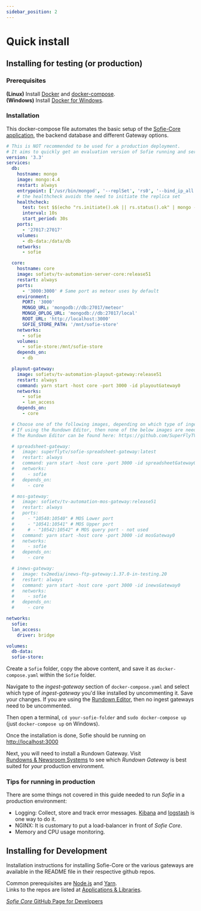 ```yaml
---
sidebar_position: 2
---
```


# Quick install

## Installing for testing \(or production\)

### **Prerequisites**

**\(Linux\)** Install [Docker](https://docs.docker.com/install/linux/docker-ce/ubuntu/) and [docker-compose](https://www.digitalocean.com/community/tutorials/how-to-install-docker-compose-on-ubuntu-18-04).  
**\(Windows\)** Install [Docker for Windows](https://hub.docker.com/editions/community/docker-ce-desktop-windows).

### Installation

This docker-compose file automates the basic setup of the [Sofie-Core application](../../for-developers/libraries.md#main-application), the backend database and different Gateway options.

```yaml
# This is NOT recommended to be used for a production deployment.
# It aims to quickly get an evaluation version of Sofie running and serve as a basis for how to set up a production deployment.
version: '3.3'
services:
  db:
    hostname: mongo
    image: mongo:4.4
    restart: always
    entrypoint: ['/usr/bin/mongod', '--replSet', 'rs0', '--bind_ip_all']
    # the healthcheck avoids the need to initiate the replica set
    healthcheck:
      test: test $$(echo "rs.initiate().ok || rs.status().ok" | mongo --quiet) -eq 1
      interval: 10s
      start_period: 30s
    ports:
      - '27017:27017'
    volumes:
      - db-data:/data/db
    networks:
      - sofie

  core:
    hostname: core
    image: sofietv/tv-automation-server-core:release51
    restart: always
    ports:
      - '3000:3000' # Same port as meteor uses by default
    environment:
      PORT: '3000'
      MONGO_URL: 'mongodb://db:27017/meteor'
      MONGO_OPLOG_URL: 'mongodb://db:27017/local'
      ROOT_URL: 'http://localhost:3000'
      SOFIE_STORE_PATH: '/mnt/sofie-store'
    networks:
      - sofie
    volumes:
      - sofie-store:/mnt/sofie-store
    depends_on:
      - db

  playout-gateway:
    image: sofietv/tv-automation-playout-gateway:release51
    restart: always
    command: yarn start -host core -port 3000 -id playoutGateway0
    networks:
      - sofie
      - lan_access
    depends_on:
      - core

  # Choose one of the following images, depending on which type of ingest gateway is wanted.
  # If using the Rundown Editor, then none of the below images are needed.
  # The Rundown Editor can be found here: https://github.com/SuperFlyTV/sofie-automation-rundown-editor

  # spreadsheet-gateway:
  #   image: superflytv/sofie-spreadsheet-gateway:latest
  #   restart: always
  #   command: yarn start -host core -port 3000 -id spreadsheetGateway0
  #   networks:
  #     - sofie
  #   depends_on:
  #     - core

  # mos-gateway:
  #   image: sofietv/tv-automation-mos-gateway:release51
  #   restart: always
  #   ports:
  #     - "10540:10540" # MOS Lower port
  #     - "10541:10541" # MOS Upper port
  #     # - "10542:10542" # MOS query port - not used
  #   command: yarn start -host core -port 3000 -id mosGateway0
  #   networks:
  #     - sofie
  #   depends_on:
  #     - core

  # inews-gateway:
  #   image: tv2media/inews-ftp-gateway:1.37.0-in-testing.20
  #   restart: always
  #   command: yarn start -host core -port 3000 -id inewsGateway0
  #   networks:
  #     - sofie
  #   depends_on:
  #     - core

networks:
  sofie:
  lan_access:
    driver: bridge

volumes:
  db-data:
  sofie-store:
```

Create a `Sofie` folder, copy the above content, and save it as `docker-compose.yaml` within the `Sofie` folder.

Navigate to the _ingest-gateway_ section of `docker-compose.yaml` and select which type of _ingest-gateway_ you'd like installed by uncommenting it. Save your changes. If you are using the [Rundown Editor](rundown-editor.md), then no ingest gateways need to be uncommented.

Then open a terminal, `cd your-sofie-folder` and `sudo docker-compose up` \(just `docker-compose up` on Windows\).

Once the installation is done, Sofie should be running on [http://localhost:3000](http://localhost:3000)

Next, you will need to install a Rundown Gateway. Visit [Rundowns & Newsroom Systems](installing-a-gateway/rundown-or-newsroom-system-connection/intro.md) to see which _Rundown Gateway_ is best suited for _your_ production environment.

### Tips for running in production

There are some things not covered in this guide needed to run _Sofie_ in a production environment:

- Logging: Collect, store and track error messages. [Kibana](https://www.elastic.co/kibana) and [logstash](https://www.elastic.co/logstash) is one way to do it.
- NGINX: It is customary to put a load-balancer in front of _Sofie&nbsp;Core_.
- Memory and CPU usage monitoring.

## Installing for Development

Installation instructions for installing Sofie-Core or the various gateways are available in the README file in their respective github repos.

Common prerequisites are [Node.js](https://nodejs.org/) and [Yarn](https://yarnpkg.com/).  
Links to the repos are listed at [Applications & Libraries](../../for-developers/libraries.md).

[_Sofie&nbsp;Core_ GitHub Page for Developers](https://github.com/nrkno/sofie-core)
